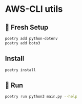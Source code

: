 # AWS-CLI utils

## 💾 Fresh Setup

```bash
poetry add python-dotenv
poetry add boto3
```

## Install
```bash
poetry install
```

## 🔌 Run

```bash
poetry run python3 main.py --help
```
